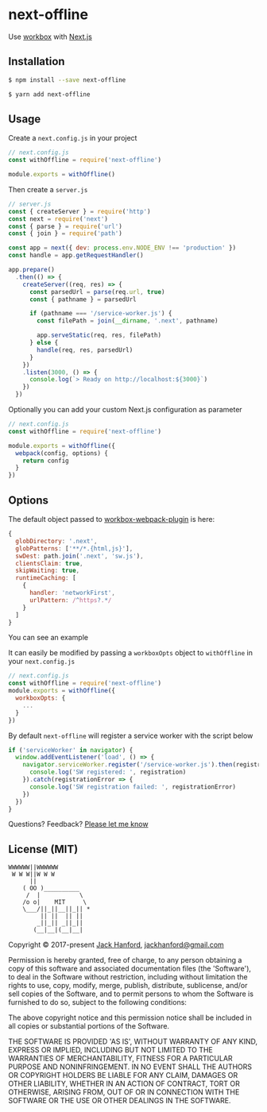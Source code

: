 # next-offline

Use [workbox](https://github.com/GoogleChrome/workbox) with [Next.js](https://github.com/zeit/next.js)

## Installation

```sh
$ npm install --save next-offline
```

```sh
$ yarn add next-offline
```

## Usage

Create a `next.config.js` in your project

```js
// next.config.js
const withOffline = require('next-offline')

module.exports = withOffline()
```

Then create a `server.js`

```js
// server.js
const { createServer } = require('http')
const next = require('next')
const { parse } = require('url')
const { join } = require('path')

const app = next({ dev: process.env.NODE_ENV !== 'production' })
const handle = app.getRequestHandler()

app.prepare()
  .then(() => {
    createServer((req, res) => {
      const parsedUrl = parse(req.url, true)
      const { pathname } = parsedUrl

      if (pathname === '/service-worker.js') {
        const filePath = join(__dirname, '.next', pathname)

        app.serveStatic(req, res, filePath)
      } else {
        handle(req, res, parsedUrl)
      }
    })
    .listen(3000, () => {
      console.log(`> Ready on http://localhost:${3000}`)
    })
  })
```

Optionally you can add your custom Next.js configuration as parameter

```js
// next.config.js
const withOffline = require('next-offline')

module.exports = withOffline({
  webpack(config, options) {
    return config
  }
})
```

## Options

The default object passed to [workbox-webpack-plugin](https://developers.google.com/web/tools/workbox/get-started/webpack) is here:
```js
{
  globDirectory: '.next',
  globPatterns: ['**/*.{html,js}'],
  swDest: path.join('.next', 'sw.js'),
  clientsClaim: true,
  skipWaiting: true,
  runtimeCaching: [
    {
      handler: 'networkFirst',
      urlPattern: /^https?.*/
    }
  ]
}
```

You can see an example

It can easily be modified by passing a `workboxOpts` object to `withOffline` in your `next.config.js`

```js
// next.config.js
const withOffline = require('next-offline')
module.exports = withOffline({
  workboxOpts: {
    ...
  }
})
```

<!-- ## Custom Service worker register script -->
By default `next-offline` will register a service worker with the script below
<!-- , this is automatically be add to your client side bundle once `nextOffline` is invoked. -->

```js
if ('serviceWorker' in navigator) {
  window.addEventListener('load', () => {
    navigator.serviceWorker.register('/service-worker.js').then(registration => {
      console.log('SW registered: ', registration)
    }).catch(registrationError => {
      console.log('SW registration failed: ', registrationError)
    })
  })
}
```

<!--
You can pass in your own custom service worker register script by using the `registerPath` option like this:

```js
// next.config.js
const withOffline = require('next-offline')
const { resolve } = require('path')

module.exports = withOffline({
  swPath: resolve(__dirname, 'my-service-worker.js')
})
``` -->

Questions? Feedback? [Please let me know](https://github.com/hanford/next-offline/issues/new)

## License (MIT)

```
WWWWWW||WWWWWW
 W W W||W W W
      ||
    ( OO )__________
     /  |           \
    /o o|    MIT     \
    \___/||_||__||_|| *
         || ||  || ||
        _||_|| _||_||
       (__|__|(__|__|
```
Copyright © 2017-present [Jack Hanford](http://jackhanford.com), jackhanford@gmail.com

Permission is hereby granted, free of charge, to any person obtaining a copy of this software and associated documentation files (the 'Software'), to deal in the Software without restriction, including without limitation the rights to use, copy, modify, merge, publish, distribute, sublicense, and/or sell copies of the Software, and to permit persons to whom the Software is furnished to do so, subject to the following conditions:

The above copyright notice and this permission notice shall be included in all copies or substantial portions of the Software.

THE SOFTWARE IS PROVIDED 'AS IS', WITHOUT WARRANTY OF ANY KIND, EXPRESS OR IMPLIED, INCLUDING BUT NOT LIMITED TO THE WARRANTIES OF MERCHANTABILITY, FITNESS FOR A PARTICULAR PURPOSE AND NONINFRINGEMENT. IN NO EVENT SHALL THE AUTHORS OR COPYRIGHT HOLDERS BE LIABLE FOR ANY CLAIM, DAMAGES OR OTHER LIABILITY, WHETHER IN AN ACTION OF CONTRACT, TORT OR OTHERWISE, ARISING FROM, OUT OF OR IN CONNECTION WITH THE SOFTWARE OR THE USE OR OTHER DEALINGS IN THE SOFTWARE.
